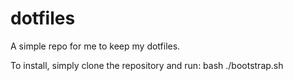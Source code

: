 # dotfiles
A simple repo for me to keep my dotfiles.

To install, simply clone the repository and run:
  bash ./bootstrap.sh
